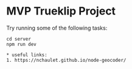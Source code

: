# MVP Trueklip Project

Try running some of the following tasks:

```shell
cd server
npm run dev

* useful links:
1. https://nchaulet.github.io/node-geocoder/